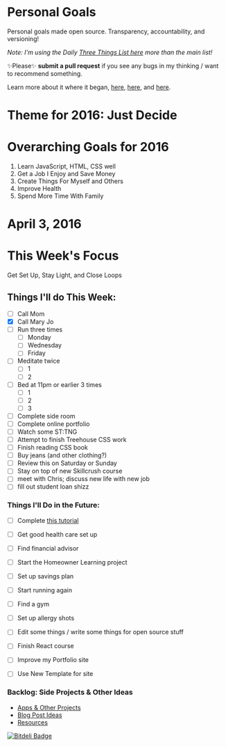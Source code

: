 Personal Goals
==============

Personal goals made open source. Transparency, accountability, and versioning!

*Note: I'm using the Daily [Three Things List here](https://github.com/jwithington/personal-goals/blob/master/content-list/three.md) more than the main list!*


✨Please✨ **submit a pull request** if you see any bugs in my thinking / want to recommend something.

Learn more about it where it began, [here](https://github.com/una/personal-goals), [here](http://una.im/personal-goals-guide#💁), and [here](https://www.youtube.com/watch?v=xQEU0ZsvXYI).

# Theme for 2016: Just Decide

# Overarching Goals for 2016

1. Learn JavaScript, HTML, CSS well
2. Get a Job I Enjoy and Save Money
3. Create Things For Myself and Others
4. Improve Health
5. Spend More Time With Family

# April 3, 2016

# This Week's Focus
Get Set Up, Stay Light, and Close Loops

## Things I'll do This Week:

- [ ] Call Mom
- [X] Call Mary Jo
- [ ] Run three times
  - [ ] Monday
  - [ ] Wednesday
  - [ ] Friday
- [ ] Meditate twice
  - [ ] 1
  - [ ] 2
- [ ] Bed at 11pm or earlier 3 times
  - [ ] 1
  - [ ] 2
  - [ ] 3
- [ ] Complete side room
- [ ] Complete online portfolio
- [ ] Watch some ST:TNG
- [ ] Attempt to finish Treehouse CSS work
- [ ] Finish reading CSS book
- [ ] Buy jeans (and other clothing?)
- [ ] Review this on Saturday or Sunday
- [ ] Stay on top of new Skillcrush course
- [ ] meet with Chris; discuss new life with new job
- [ ] fill out student loan shizz

### Things I'll Do in the Future:

- [ ] Complete [this tutorial](http://1stwebdesigner.com/psd-to-html/)
- [ ] Get good health care set up
- [ ] Find financial advisor
- [ ] Start the Homeowner Learning project
- [ ] Set up savings plan
- [ ] Start running again
- [ ] Find a gym
- [ ] Set up allergy shots
- [ ] Edit some things / write some things for open source stuff
- [ ] Finish React course
- [ ] Improve my Portfolio site
- [ ] Use New Template for site


### Backlog: Side Projects & Other Ideas
- [Apps & Other Projects](content-list/projects.md)
- [Blog Post Ideas](content-list/blog.md)
- [Resources](/resources)


[![Bitdeli Badge](https://d2weczhvl823v0.cloudfront.net/jwithington/personal-goals/trend.png)](https://bitdeli.com/free "Bitdeli Badge")
